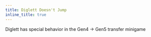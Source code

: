 ```yaml
---
title: Diglett Doesn't Jump
inline_title: true
---
```


Diglett has special behavior in the Gen4 -> Gen5 transfer minigame